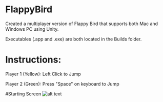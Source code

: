 # FlappyBird
Created a multiplayer version of Flappy Bird that supports both Mac and Windows PC using Unity. 


Executables (.app and .exe) are both located in the Builds folder.





# Instructions:
Player 1 (Yellow): Left Click to Jump   

Player 2 (Green): Press "Space" on keyboard to Jump

#Starting Screen 
![alt text](https://github.com/edtsoi430/FlappyBird/blob/master/gameOver.png)
